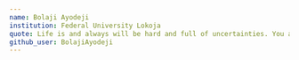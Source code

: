 ```yaml
---
name: Bolaji Ayodeji
institution: Federal University Lokoja
quote: Life is and always will be hard and full of uncertainties. You are only meant to do your best always
github_user: BolajiAyodeji
---
```

